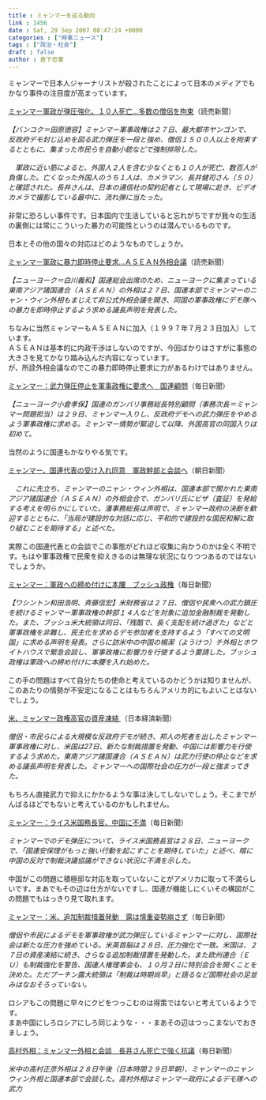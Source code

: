 ```yaml
---
title : ミャンマーを巡る動向
link : 1456
date : Sat, 29 Sep 2007 08:47:24 +0000
categories : ["時事ニュース"]
tags : ["政治・社会"]
draft : false
author : 倉下忠憲
---
```


ミャンマーで日本人ジャーナリストが殺されたことによって日本のメディアでもかなり事件の注目度が高まっています。<BR><BR><A HREF="http://www.yomiuri.co.jp/world/news/20070927it15.htm" TARGET="_blank">ミャンマー軍政が弾圧強化、１０人死亡…多数の僧侶を拘束</A>（読売新聞）<BR><BR><I>【バンコク＝田原徳容】ミャンマー軍事政権は２７日、最大都市ヤンゴンで、反政府デモ封じ込めを図る武力弾圧を一段と強め、僧侶１５００人以上を拘束するとともに、集まった市民らを自動小銃などで強制排除した。<BR><BR>　軍政に近い筋によると、外国人２人を含む少なくとも１０人が死亡、数百人が負傷した。亡くなった外国人のうち１人は、カメラマン、長井健司さん（５０）と確認された。長井さんは、日本の通信社の契約記者として現場に赴き、ビデオカメラで撮影している最中に、流れ弾に当たった。</I><BR><BR>非常に恐ろしい事件です。日本国内で生活していると忘れがちですが我々の生活の裏側には常にこういった暴力の可能性というのは潜んでいるものです。<BR><BR>日本とその他の国々の対応はどのようなものでしょうか。<BR><BR><A HREF="http://www.yomiuri.co.jp/world/news/20070928it03.htm?from=top" TARGET="_blank">ミャンマー軍政に暴力即時停止要求…ＡＳＥＡＮ外相会議</A>（読売新聞）<BR><BR><I>【ニューヨーク＝白川義和】国連総会出席のため、ニューヨークに集まっている東南アジア諸国連合（ＡＳＥＡＮ）の外相は２７日、国連本部でミャンマーのニャン・ウィン外相もまじえて非公式外相会議を開き、同国の軍事政権にデモ隊への暴力を即時停止するよう求める議長声明を発表した。</I><BR><BR>ちなみに当然ミャンマーもＡＳＥＡＮに加入（１９９７年７月２３日加入）しています。<BR>ＡＳＥＡＮは基本的に内政干渉はしないのですが、今回ばかりはさすがに事態の大きさを見てかなり踏み込んだ内容になっています。<BR>が、所詮外相会議なのでこの暴力即時停止要求に力があるわけではありません。<BR><BR><A HREF="http://www.mainichi-msn.co.jp/kokusai/news/20070928k0000e030021000c.html" TARGET="_blank">ミャンマー：武力弾圧停止を軍事政権に要求へ　国連顧問</A>（毎日新聞）<BR><BR><I>【ニューヨーク小倉孝保】国連のガンバリ事務総長特別顧問（事務次長＝ミャンマー問題担当）は２９日、ミャンマー入りし、反政府デモへの武力弾圧をやめるよう軍事政権に求める。ミャンマー情勢が緊迫して以降、外国高官の同国入りは初めて。</I><BR><BR>当然のように国連もかなりやる気です。<BR><BR><A HREF="http://www.asahi.com/international/update/0928/TKY200709280121.html" TARGET="_blank">ミャンマー、国連代表の受け入れ同意　軍政幹部と会談へ</A>（朝日新聞）<BR><BR><I>　これに先立ち、ミャンマーのニャン・ウィン外相は、国連本部で開かれた東南アジア諸国連合（ＡＳＥＡＮ）の外相会合で、ガンバリ氏にビザ（査証）を発給する考えを明らかにしていた。潘事務総長は声明で、ミャンマー政府の決断を歓迎するとともに、「当局が建設的な対話に応じ、平和的で建設的な国民和解に取り組むことを期待する」と述べた。 </I><BR><BR>実際この国連代表との会談でこの事態がどれほど収集に向かうのかは全く不明です。もはや軍事政権で民衆を抑えきるのは無理な状況になりつつあるのではないでしょうか。<BR><BR><A HREF="http://www.mainichi-msn.co.jp/kokusai/news/20070928k0000e030029000c.html" TARGET="_blank">ミャンマー：軍政への締め付けに本腰　ブッシュ政権</A>（毎日新聞）<BR><BR><I>【ワシントン和田浩明、斉藤信宏】米財務省は２７日、僧侶や民衆への武力鎮圧を続けるミャンマー軍事政権の幹部１４人などを対象に追加金融制裁を発動した。また、ブッシュ米大統領は同日、「残酷で、長く支配を続け過ぎた」などと軍事政権を非難し、民主化を求めるデモ参加者を支持するよう「すべての文明国」に求める声明を発表。さらに訪米中の中国の楊潔（ようけつ）チ外相とホワイトハウスで緊急会談し、軍事政権に影響力を行使するよう要請した。ブッシュ政権は軍政への締め付けに本腰を入れ始めた。</I><BR><BR>この手の問題はすべて自分たちの使命と考えているのかどうかは知りませんが、このあたりの情勢が不安定になることはもちろんアメリカ的にもよいことはないでしょう。<BR><BR><A HREF="http://www.nikkei.co.jp/news/main/20070928AT2M2801528092007.html" TARGET="_blank">米、ミャンマー政権高官の資産凍結 </A>（日本経済新聞）<BR><BR><I>僧侶・市民らによる大規模な反政府デモが続き、邦人の死者を出したミャンマー軍事政権に対し、米国は27日、新たな制裁措置を発動、中国には影響力を行使するよう求めた。東南アジア諸国連合（ＡＳＥＡＮ）は武力行使の停止などを求める議長声明を発表した。ミャンマーへの国際社会の圧力が一段と強まってきた。</I><BR><BR>もちろん直接武力で抑えにかかるような事は決してしないでしょう。そこまでがんばるほどでもないと考えているのかもしれません。<BR><BR><A HREF="http://www.mainichi-msn.co.jp/kokusai/news/20070929k0000e030048000c.html" TARGET="_blank">ミャンマー：ライス米国務長官、中国に不満</A>（毎日新聞）<BR><BR><I>ミャンマーでのデモ弾圧について、ライス米国務長官は２８日、ニューヨークで、「国連安保理がもっと強い行動を起こすことを期待していた」と述べ、暗に中国の反対で制裁決議協議ができない状況に不満を示した。</I><BR><BR>中国がこの問題に積極邸な対応を取っていないことがアメリカに取って不満らしいです。まあでもその辺は仕方がないですし、国連が機能しにくいその構図がこの問題でもはっきり見て取れます。<BR><BR><A HREF="http://www.mainichi-msn.co.jp/today/news/20070929k0000e030020000c.html" TARGET="_blank">ミャンマー：米、追加制裁措置発動　露は慎重姿勢崩さず</A>（毎日新聞）<BR><BR><I>僧侶や市民によるデモを軍事政権が武力弾圧しているミャンマーに対し、国際社会は新たな圧力を強めている。米英首脳は２８日、圧力強化で一致。米国は、２７日の資産凍結に続き、さらなる追加制裁措置を発動した。また欧州連合（ＥＵ）も制裁強化を警告、国連人権理事会も、１０月２日に特別会合を開くことを決めた。ただプーチン露大統領は「制裁は時期尚早」と語るなど国際社会の足並みはなおそろっていない。</I><BR><BR>ロシアもこの問題に早々にクビをつっこむのは得策ではないと考えているようです。<BR>まあ中国にしろロシアにしろ同じような・・・まあその辺はつっこまないでおきましょう。<BR><BR><A HREF="http://www.mainichi-msn.co.jp/seiji/kokkai/news/20070929k0000e010012000c.html" TARGET="_blank">高村外相：ミャンマー外相と会談　長井さん死亡で強く抗議</A>（毎日新聞）<BR><BR><I>米中の高村正彦外相は２８日午後（日本時間２９日早朝）、ミャンマーのニャンウィン外相と国連本部で会談した。高村外相はミャンマー政府によるデモ隊への武力